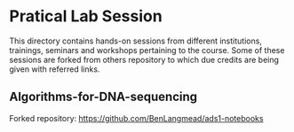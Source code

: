 # Pratical Lab Session
This directory contains hands-on sessions from different institutions, trainings, seminars and workshops pertaining to the course. Some of these sessions are forked from others repository to which due credits are being given with referred links.

## Algorithms-for-DNA-sequencing
Forked repository: https://github.com/BenLangmead/ads1-notebooks